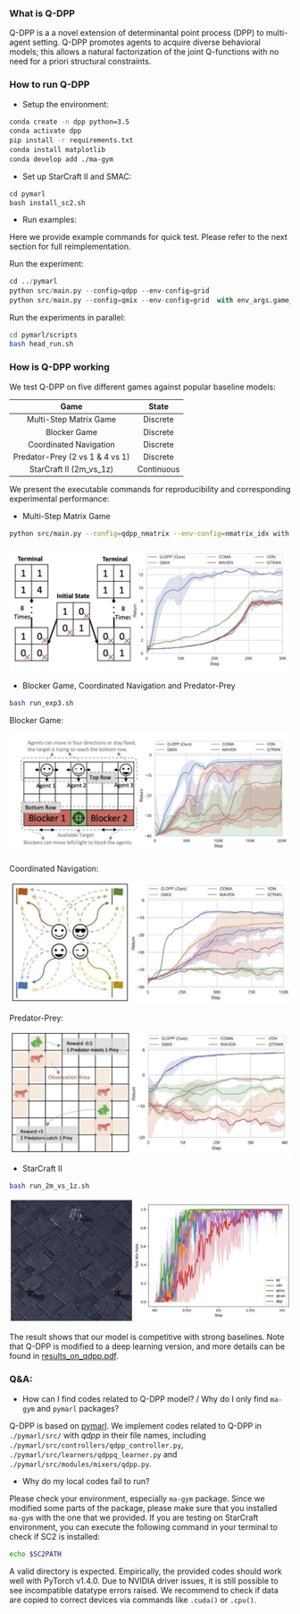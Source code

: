 ### What is Q-DPP
Q-DPP is a a novel extension of determinantal point process (DPP) to multi-agent setting. Q-DPP promotes agents to acquire diverse behavioral models; this allows a natural factorization of the joint Q-functions with no need for a priori structural constraints.



### How to run Q-DPP

- Setup the environment:

```bash
conda create -n dpp python=3.5
conda activate dpp
pip install -r requirements.txt
conda install matplotlib
conda develop add ./ma-gym
```

- Set up StarCraft II and SMAC:

```
cd pymarl
bash install_sc2.sh
```

- Run examples:

Here we provide example commands for quick test. Please refer to the next section for full reimplementation.

Run the experiment:

```python
cd ../pymarl
python src/main.py --config=qdpp --env-config=grid
python src/main.py --config=qmix --env-config=grid  with env_args.game_name=Spread-v0 
```

Run the experiments in parallel:
```bash
cd pymarl/scripts
bash head_run.sh
```


### How is Q-DPP working

We test Q-DPP on five different games against popular baseline models:

|              Game               |   State    |
| :-----------------------------: | :--------: |
|     Multi-Step Matrix Game      |  Discrete  |
|          Blocker Game           |  Discrete  |
|     Coordinated Navigation      |  Discrete  |
| Predator-Prey (2 vs 1 & 4 vs 1) |  Discrete  |
|     StarCraft II (2m_vs_1z)     | Continuous |

We present the executable commands for reproducibility and corresponding experimental performance:

- Multi-Step Matrix Game

```bash
python src/main.py --config=qdpp_nmatrix --env-config=nmatrix_idx with embedding_init=normal
```

![matrix](matrix.jpeg)

- Blocker Game, Coordinated Navigation and Predator-Prey

```bash
bash run_exp3.sh
```

Blocker Game:

![blocker](blocker.jpeg)

Coordinated Navigation:

![navi](navi.jpeg)

Predator-Prey:

![pp](pp.jpeg)

- StarCraft II

```bash
bash run_2m_vs_1z.sh
```

![2m_vs_1z](2m_vs_1z.jpeg)

The result shows that our model is competitive with strong baselines. Note that Q-DPP is modified to a deep learning version, and more details can be found in [results_on_qdpp.pdf](results_on_qdpp.pdf). 

### Q&A:

- How can I find codes related to Q-DPP model? / Why do I only find `ma-gym` and `pymarl` packages? 

Q-DPP is based on [pymarl](https://github.com/oxwhirl/pymarl). We implement codes related to Q-DPP in `./pymarl/src/` with *qdpp* in their file names, including `./pymarl/src/controllers/qdpp_controller.py`, `./pymarl/src/learners/qdppq_learner.py` and  `./pymarl/src/modules/mixers/qdpp.py`.



- Why do my local codes fail to run?

Please check your environment, especially `ma-gym` package. Since we modified some parts of the package, please make sure that you installed `ma-gym` with the one that we provided. If you are testing on StarCraft environment, you can execute the following command in your terminal to check if SC2 is installed:

```bash
echo $SC2PATH
```

A valid directory is expected. Empirically, the provided codes should work well with PyTorch v1.4.0. Due to NVIDIA driver issues, it is still possible to see incompatible datatype errors raised. We recommend to check if data are copied to correct devices via commands like `.cuda()` or `.cpu()`. 